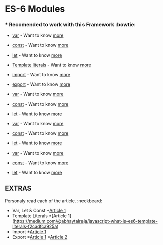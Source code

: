 # ES-6 Modules 
### * Recomended to work with this Framework :bowtie:

* [var](https://developer.mozilla.org/en-US/docs/Web/JavaScript/Reference/Statements/var) - Want to know [more](#extras)
* [const](https://developer.mozilla.org/en-US/docs/Web/JavaScript/Reference/Statements/const) - Want to know [more](#extras)
* [let](https://developer.mozilla.org/en-US/docs/Web/JavaScript/Reference/Statements/let) - Want to know [more](#extras)

* [Template literals](https://developer.mozilla.org/en-US/docs/Web/JavaScript/Reference/Template_literals) - Want to know [more](#extras)

* [import](https://developer.mozilla.org/en-US/docs/Web/JavaScript/Reference/Statements/import) - Want to know [more](#extras)

* [export](https://developer.mozilla.org/en-US/docs/web/javascript/reference/statements/export) - Want to know [more](#extras)

* [var](https://developer.mozilla.org/en-US/docs/Web/JavaScript/Reference/Statements/var) - Want to know [more](#extras)
* [const](https://developer.mozilla.org/en-US/docs/Web/JavaScript/Reference/Statements/const) - Want to know [more](#extras)
* [let](https://developer.mozilla.org/en-US/docs/Web/JavaScript/Reference/Statements/let) - Want to know [more](#extras)

* [var](https://developer.mozilla.org/en-US/docs/Web/JavaScript/Reference/Statements/var) - Want to know [more](#extras)
* [const](https://developer.mozilla.org/en-US/docs/Web/JavaScript/Reference/Statements/const) - Want to know [more](#extras)
* [let](https://developer.mozilla.org/en-US/docs/Web/JavaScript/Reference/Statements/let) - Want to know [more](#extras)

* [var](https://developer.mozilla.org/en-US/docs/Web/JavaScript/Reference/Statements/var) - Want to know [more](#extras)
* [const](https://developer.mozilla.org/en-US/docs/Web/JavaScript/Reference/Statements/const) - Want to know [more](#extras)
* [let](https://developer.mozilla.org/en-US/docs/Web/JavaScript/Reference/Statements/let) - Want to know [more](#extras)

## EXTRAS
Personaly read each of the article. :neckbeard:

- Var, Let & Const
  *[Article 1](https://medium.com/javascript-scene/javascript-es6-var-let-or-const-ba58b8dcde75) 
- Template Literals
  *[Article 1] (https://medium.com/@abhaytalreja/javascript-what-is-es6-template-literals-f2cadfca925a)
- Import
  *[Article 1](https://medium.com/@thejasonfile/a-simple-intro-to-javascript-imports-and-exports-389dd53c3fac)
- Export
  *[Article 1](https://medium.com/@martinnovk_22870/using-javascript-es6-import-export-modules-in-chrome-extensions-f63a3a0d2736)
  *[Article 2](https://medium.com/@netxm/what-is-tree-shaking-de7c6be5cadd)



